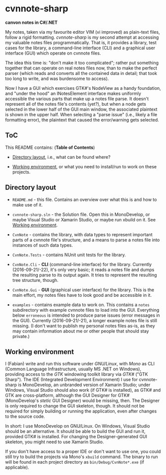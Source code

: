 
# cvnnote-sharp

__canvon notes in C#/.NET__

My notes, taken via my favourite editor VIM (vi improved) as plain-text files,
follow a rigid formatting. _cvnnote-sharp_ is my second attempt at accessing
my valuable notes files programmatically. That is, it provides a library,
test cases for the library, a command-line interface (CLI) and a graphical
user interface (GUI) which operate on cvnnote files.

The idea this time is: "don't make it too complicated"; rather put something
together that can operate on real notes files now, than to make the perfect
parser (which reads and converts all the contained data in detail; that took
too long to write, and was burdensome to access).

Now I have a GUI which exercises GTK#'s NodeView as a handy foundation, and
"under the hood" an INotesElement interface makes uniformly accessible the
various parts that make up a notes file parse. It doesn't represent all of the
notes file's contents (yet?), but when a node gets selected in the lower half
of the GUI main window, the associated plaintext is shown in the upper half.
When selecting a "parse issue" (i.e., likely a file formatting error), the
plaintext that caused the error/warning gets selected.


## ToC

This README contains: (**Table of Contents**)

  * [Directory layout](#directory-layout), i.e., what can be found where?

  * [Working environment](#working-environment), or what you need to install/run
    to work on these projects.


## Directory layout

  * `README.md` - this file. Contains an overview over what this is and how to
    make use of it.

  * `cvnnote-sharp.sln` - the Solution file. Open this in MonoDevelop, or maybe
    Visual Studio or Xamarin Studio, or maybe run xbuild on it. See
    [Working environment](#working-environment).

  * `CvnNote` - contains the library, with data types to represent important
    parts of a cvnnote file's structure, and a means to parse a notes file
    into instances of such data types.

  * `CvnNote.Tests` - contains NUnit unit tests for the library.

  * `CvnNote.Cli` - **CLI** (command-line interface) for the library. Currently
    (2016-09-21/-22), it's only very basic; it reads a notes file and dumps the
    resulting parse to its output again. It tries to represent the resulting
    tree structure, though.

  * `CvnNote.Gui` - **GUI** (graphical user interface) for the library. This is
    the main effort, my notes files have to look good and be accessible in it. 

  * `examples` - contains example data to work on. This contains a `notes`
    subdirectory with example cvnnote files to load into the GUI. Everything
    below `erroneous` is intended to produce parse issues (error messages
    in the GUI). Currently (2016-09-21/-21), a longer example notes file is
    still missing. (I don't want to publish my personal notes files as-is,
    as they may contain information about me or other people that should
    stay private.)


## Working environment
 
I (Fabian) write and run this software under _GNU/Linux_, with _Mono_ as CLI
(Common Language Infrastructure, usually MS .NET on Windows), providing access
to the _GTK_ windowing toolkit library via _GTK#_ ("GTK Sharp"). The IDE
(Integrated Development Environment) I use for cvnnote-sharp is MonoDevelop,
an unbranded version of Xamarin Studio; under Windows, Visual Studio should
also work (if GTK# is installed), as GTK# and GTK are cross-platform, although
the GUI Designer for GTK# (MonoDevelop's _stetic_ GUI Designer) would be
missing, then. The Designer is only required to change the GUI skeleton, though.
It should not be required for simply building or running the application, even
after changes to the source code.

In short: I use MonoDevelop on GNU/Linux. On Windows, Visual Studio should be
an alternative. It should be able to build the GUI and run it, provided GTK#
is installed. For changing the Designer-generated GUI skeleton, you might need
to use Xamarin Studio.

If you don't have access to a proper IDE or don't want to use one, you could
still try to build the projects via Mono's `xbuild` command. The binary to run
will be found in each project directory as `bin/Debug/CvnNote*.exe` (if
applicable).
